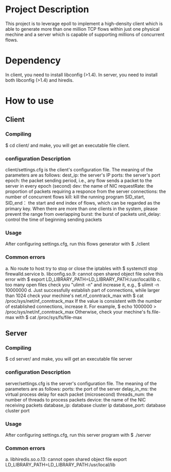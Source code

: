 # Project Description
This project is to leverage epoll to implement a high-density client which is able to generate more than one million TCP flows within just one physical mechine and a server which is capable of supporting millions of concurrent flows.

# Dependency
In client, you need to install libconfig (>1.4). In server, you need to install both libconfig (>1.4) and hiredis.

# How to use

## Client
### Compiling
$ cd client/ and make, you will get an executable file client.
### configuration Description
client/settings.cfg is the client's configuration file. The meaning of the parameters are as follows:
dest_ip: the server's IP
ports: the server's port
epoch: the packet sending period, i.e., any flow sends a packet to the server in every epoch (second)
dev: the name of NIC
requestRate: the proportion of packets requiring a responce from the server
connections: the number of concurrent flows
kill: kill the running program
SID_start, SID_end： the start and end index of flows, which can be regarded as the primary key. When there are more than one clients in the system, please prevent the range from overlapping
burst: the burst of packets
unit_delay: control the time of beginning sending packets
### Usage
After configuring settings.cfg, run this flows generator with 
$ ./client
### Common errors
a. No route to host
try to stop or close the iptables with
$ systemctl stop firewalld.service
b. libconfig.so.9: cannot open shared object file
solve this error with 
$ export LD_LIBRARY_PATH=LD_LIBRARY_PATH:/usr/local/lib
c. too many open files
check you "ulimit -n" and increase it, e.g.,
$ ulimit -n 10000000
d. Just successfully establish part of connections, while larger than 1024
check your mechine's net.nf_conntrack_max with 
$ cat /proc/sys/net/nf_conntrack_max
If the value is consistent with the number of established connections, increase it. For example,
$ echo 1000000 > /proc/sys/net/nf_conntrack_max
Otherwise, check your mechine's fs.file-max with 
$ cat /proc/sys/fs/file-max

## Server
### Compiling
$ cd server/ and make, you will get an executable file server
### configuration Description
server/settings.cfg is the server's configuration file. The meaning of the parameters are as follows:
ports: the port of the server
delay_in_ms: the virtual process delay for each packet (microsecond)
threads_num: the number of threads to process packets
device: the name of the NIC receiving packets
database_ip: database cluster ip
database_port: database cluster port
### Usage
After configuring settings.cfg, run this server program with 
$ ./server
### Common errors
a. libhiredis.so.o.13: cannot open shared object file
export LD_LIBRARY_PATH=LD_LIBRARY_PATH:/usr/local/lib
